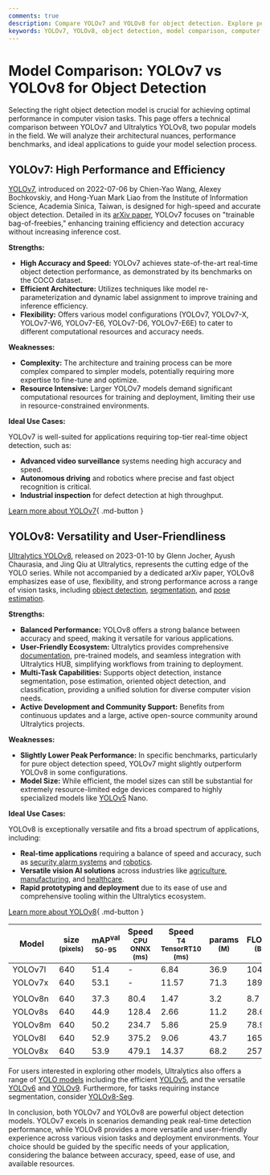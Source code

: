 ```yaml
---
comments: true
description: Compare YOLOv7 and YOLOv8 for object detection. Explore performance, architecture, and use cases to choose the best model for your vision tasks.
keywords: YOLOv7, YOLOv8, object detection, model comparison, computer vision, real-time detection, performance benchmarks, deep learning, Ultralytics
---
```


# Model Comparison: YOLOv7 vs YOLOv8 for Object Detection

Selecting the right object detection model is crucial for achieving optimal performance in computer vision tasks. This page offers a technical comparison between YOLOv7 and Ultralytics YOLOv8, two popular models in the field. We will analyze their architectural nuances, performance benchmarks, and ideal applications to guide your model selection process.

<script async src="https://cdn.jsdelivr.net/npm/chart.js"></script>
<script defer src="../../javascript/benchmark.js"></script>

<canvas id="modelComparisonChart" width="1024" height="400" active-models='["YOLOv7", "YOLOv8"]'></canvas>

## YOLOv7: High Performance and Efficiency

[YOLOv7](https://github.com/WongKinYiu/yolov7), introduced on 2022-07-06 by Chien-Yao Wang, Alexey Bochkovskiy, and Hong-Yuan Mark Liao from the Institute of Information Science, Academia Sinica, Taiwan, is designed for high-speed and accurate object detection. Detailed in its [arXiv paper](https://arxiv.org/abs/2207.02696), YOLOv7 focuses on "trainable bag-of-freebies," enhancing training efficiency and detection accuracy without increasing inference cost.

**Strengths:**

- **High Accuracy and Speed:** YOLOv7 achieves state-of-the-art real-time object detection performance, as demonstrated by its benchmarks on the COCO dataset.
- **Efficient Architecture:** Utilizes techniques like model re-parameterization and dynamic label assignment to improve training and inference efficiency.
- **Flexibility:** Offers various model configurations (YOLOv7, YOLOv7-X, YOLOv7-W6, YOLOv7-E6, YOLOv7-D6, YOLOv7-E6E) to cater to different computational resources and accuracy needs.

**Weaknesses:**

- **Complexity:** The architecture and training process can be more complex compared to simpler models, potentially requiring more expertise to fine-tune and optimize.
- **Resource Intensive:** Larger YOLOv7 models demand significant computational resources for training and deployment, limiting their use in resource-constrained environments.

**Ideal Use Cases:**

YOLOv7 is well-suited for applications requiring top-tier real-time object detection, such as:

- **Advanced video surveillance** systems needing high accuracy and speed.
- **Autonomous driving** and robotics where precise and fast object recognition is critical.
- **Industrial inspection** for defect detection at high throughput.

[Learn more about YOLOv7](https://docs.ultralytics.com/models/yolov7/){ .md-button }

## YOLOv8: Versatility and User-Friendliness

[Ultralytics YOLOv8](https://github.com/ultralytics/ultralytics), released on 2023-01-10 by Glenn Jocher, Ayush Chaurasia, and Jing Qiu at Ultralytics, represents the cutting edge of the YOLO series. While not accompanied by a dedicated arXiv paper, YOLOv8 emphasizes ease of use, flexibility, and strong performance across a range of vision tasks, including [object detection](https://www.ultralytics.com/glossary/object-detection), [segmentation](https://docs.ultralytics.com/tasks/segment/), and [pose estimation](https://docs.ultralytics.com/tasks/pose/).

**Strengths:**

- **Balanced Performance:** YOLOv8 offers a strong balance between accuracy and speed, making it versatile for various applications.
- **User-Friendly Ecosystem:** Ultralytics provides comprehensive [documentation](https://docs.ultralytics.com/), pre-trained models, and seamless integration with Ultralytics HUB, simplifying workflows from training to deployment.
- **Multi-Task Capabilities:** Supports object detection, instance segmentation, pose estimation, oriented object detection, and classification, providing a unified solution for diverse computer vision needs.
- **Active Development and Community Support:** Benefits from continuous updates and a large, active open-source community around Ultralytics projects.

**Weaknesses:**

- **Slightly Lower Peak Performance:** In specific benchmarks, particularly for pure object detection speed, YOLOv7 might slightly outperform YOLOv8 in some configurations.
- **Model Size:** While efficient, the model sizes can still be substantial for extremely resource-limited edge devices compared to highly specialized models like [YOLOv5](https://docs.ultralytics.com/models/yolov5/) Nano.

**Ideal Use Cases:**

YOLOv8 is exceptionally versatile and fits a broad spectrum of applications, including:

- **Real-time applications** requiring a balance of speed and accuracy, such as [security alarm systems](https://www.ultralytics.com/blog/security-alarm-system-projects-with-ultralytics-yolov8) and [robotics](https://www.ultralytics.com/glossary/robotics).
- **Versatile vision AI solutions** across industries like [agriculture](https://www.ultralytics.com/solutions/ai-in-agriculture), [manufacturing](https://www.ultralytics.com/solutions/ai-in-manufacturing), and [healthcare](https://www.ultralytics.com/solutions/ai-in-healthcare).
- **Rapid prototyping and deployment** due to its ease of use and comprehensive tooling within the Ultralytics ecosystem.

[Learn more about YOLOv8](https://docs.ultralytics.com/models/yolov8/){ .md-button }

| Model   | size<br><sup>(pixels) | mAP<sup>val<br>50-95 | Speed<br><sup>CPU ONNX<br>(ms) | Speed<br><sup>T4 TensorRT10<br>(ms) | params<br><sup>(M) | FLOPs<br><sup>(B) |
| ------- | --------------------- | -------------------- | ------------------------------ | ----------------------------------- | ------------------ | ----------------- |
| YOLOv7l | 640                   | 51.4                 | -                              | 6.84                                | 36.9               | 104.7             |
| YOLOv7x | 640                   | 53.1                 | -                              | 11.57                               | 71.3               | 189.9             |
|         |                       |                      |                                |                                     |                    |                   |
| YOLOv8n | 640                   | 37.3                 | 80.4                           | 1.47                                | 3.2                | 8.7               |
| YOLOv8s | 640                   | 44.9                 | 128.4                          | 2.66                                | 11.2               | 28.6              |
| YOLOv8m | 640                   | 50.2                 | 234.7                          | 5.86                                | 25.9               | 78.9              |
| YOLOv8l | 640                   | 52.9                 | 375.2                          | 9.06                                | 43.7               | 165.2             |
| YOLOv8x | 640                   | 53.9                 | 479.1                          | 14.37                               | 68.2               | 257.8             |

For users interested in exploring other models, Ultralytics also offers a range of [YOLO models](https://docs.ultralytics.com/models/) including the efficient [YOLOv5](https://docs.ultralytics.com/models/yolov5/), and the versatile [YOLOv6](https://docs.ultralytics.com/models/yolov6/) and [YOLOv9](https://docs.ultralytics.com/models/yolov9/). Furthermore, for tasks requiring instance segmentation, consider [YOLOv8-Seg](https://docs.ultralytics.com/tasks/segment/).

In conclusion, both YOLOv7 and YOLOv8 are powerful object detection models. YOLOv7 excels in scenarios demanding peak real-time detection performance, while YOLOv8 provides a more versatile and user-friendly experience across various vision tasks and deployment environments. Your choice should be guided by the specific needs of your application, considering the balance between accuracy, speed, ease of use, and available resources.
